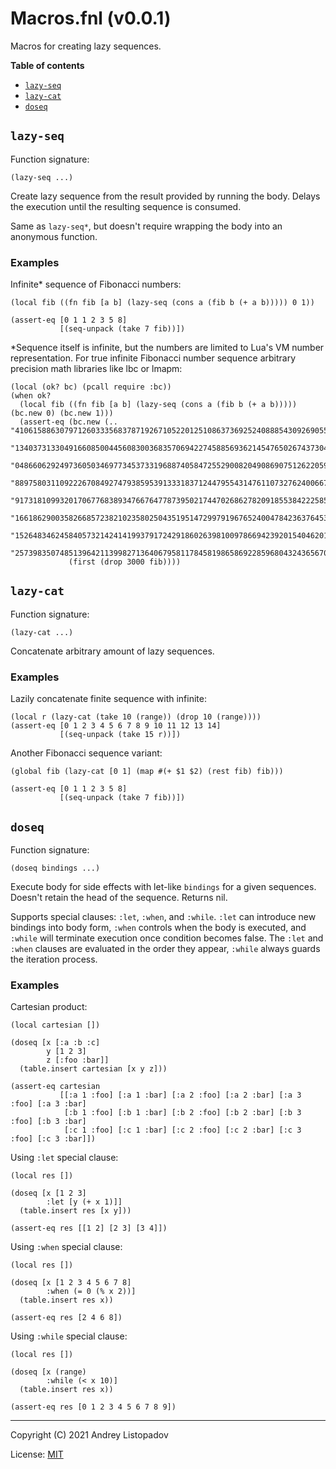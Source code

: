 # Macros.fnl (v0.0.1)
Macros for creating lazy sequences.

**Table of contents**

- [`lazy-seq`](#lazy-seq)
- [`lazy-cat`](#lazy-cat)
- [`doseq`](#doseq)

## `lazy-seq`
Function signature:

```
(lazy-seq ...)
```

Create lazy sequence from the result provided by running the body.
Delays the execution until the resulting sequence is consumed.

Same as `lazy-seq*`, but doesn't require wrapping the body into an
anonymous function.

### Examples

Infinite* sequence of Fibonacci numbers:

```fennel
(local fib ((fn fib [a b] (lazy-seq (cons a (fib b (+ a b))))) 0 1))

(assert-eq [0 1 1 2 3 5 8]
           [(seq-unpack (take 7 fib))])
```

*Sequence itself is infinite, but the numbers are limited to Lua's VM
number representation.  For true infinite Fibonacci number sequence
arbitrary precision math libraries like lbc or lmapm:

``` fennel
(local (ok? bc) (pcall require :bc))
(when ok?
  (local fib ((fn fib [a b] (lazy-seq (cons a (fib b (+ a b))))) (bc.new 0) (bc.new 1)))
  (assert-eq (bc.new (.. "4106158863079712603335683787192671052201251086373692524088854309269055842741"
                         "1340373133049166085004456083003683570694227458856936214547650267437304544685216"
                         "0486606292497360503469773453733196887405847255290082049086907512622059054542195"
                         "8897580311092226708492747938595391333183712447955431476110732762400667379340851"
                         "9173181099320170677683893476676477873950217447026862782091855384222585830640830"
                         "1661862900358266857238210235802504351951472997919676524004784236376453347268364"
                         "1526483462458405732142414199379172429186026398100978669423920154046201538186714"
                         "25739835074851396421139982713640679581178458198658692285968043243656709796000"))
             (first (drop 3000 fib))))

```

## `lazy-cat`
Function signature:

```
(lazy-cat ...)
```

Concatenate arbitrary amount of lazy sequences.

### Examples

Lazily concatenate finite sequence with infinite:

```fennel
(local r (lazy-cat (take 10 (range)) (drop 10 (range))))
(assert-eq [0 1 2 3 4 5 6 7 8 9 10 11 12 13 14]
           [(seq-unpack (take 15 r))])
```

Another Fibonacci sequence variant:

```fennel
(global fib (lazy-cat [0 1] (map #(+ $1 $2) (rest fib) fib)))

(assert-eq [0 1 1 2 3 5 8]
           [(seq-unpack (take 7 fib))])
```

## `doseq`
Function signature:

```
(doseq bindings ...)
```

Execute body for side effects with let-like `bindings` for a given
sequences.  Doesn't retain the head of the sequence.  Returns nil.

Supports special clauses: `:let`, `:when`, and `:while`.  `:let` can
introduce new bindings into body form, `:when` controls when the body
is executed, and `:while` will terminate execution once condition
becomes false.  The `:let` and `:when` clauses are evaluated in the
order they appear, `:while` always guards the iteration process.

### Examples

Cartesian product:

```fennel
(local cartesian [])

(doseq [x [:a :b :c]
        y [1 2 3]
        z [:foo :bar]]
  (table.insert cartesian [x y z]))

(assert-eq cartesian
           [[:a 1 :foo] [:a 1 :bar] [:a 2 :foo] [:a 2 :bar] [:a 3 :foo] [:a 3 :bar]
            [:b 1 :foo] [:b 1 :bar] [:b 2 :foo] [:b 2 :bar] [:b 3 :foo] [:b 3 :bar]
            [:c 1 :foo] [:c 1 :bar] [:c 2 :foo] [:c 2 :bar] [:c 3 :foo] [:c 3 :bar]])
```

Using `:let` special clause:

```fennel
(local res [])

(doseq [x [1 2 3]
        :let [y (+ x 1)]]
  (table.insert res [x y]))

(assert-eq res [[1 2] [2 3] [3 4]])
```

Using `:when` special clause:

```fennel
(local res [])

(doseq [x [1 2 3 4 5 6 7 8]
        :when (= 0 (% x 2))]
  (table.insert res x))

(assert-eq res [2 4 6 8])
```

Using `:while` special clause:

```fennel
(local res [])

(doseq [x (range)
        :while (< x 10)]
  (table.insert res x))

(assert-eq res [0 1 2 3 4 5 6 7 8 9])
```


---

Copyright (C) 2021 Andrey Listopadov

License: [MIT](https://gitlab.com/andreyorst/lazy-seq/-/raw/master/LICENSE)


<!-- Generated with Fenneldoc v0.1.7
     https://gitlab.com/andreyorst/fenneldoc -->
